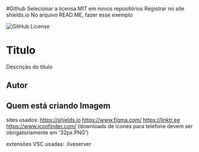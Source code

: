 #Github
Selecionar a licensa MIT em novos repositórios
Registrar no site shields.io
No arquivo READ.ME, fazer esse exemplo

![GitHub License](https://img.shields.io/github/license/usuario/repositorio)

# Titulo
Descrição do título
## Autor
Quem está criando
Imagem
----------------------------------------------------------------------------------------------------

sites usados:
https://shields.io
https://www.figma.com/
https://linktr.ee
https://www.iconfinder.com/ (downloads de icones para telefone devem ser obrigatoriamente em '32px.PNG')

extensões VSC usadas:
.liveserver